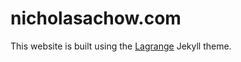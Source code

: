 # nicholasachow.com

This website is built using the [Lagrange](https://github.com/LeNPaul/Lagrange) Jekyll theme.
